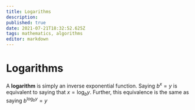 ```yaml
---
title: Logarithms
description: 
published: true
date: 2021-07-21T18:32:52.625Z
tags: mathematics, algorithms
editor: markdown
---
```


# Logarithms
A **logarithm** is simply an inverse exponential function. Saying $b^{x}=y$ is equivalent to saying that $x=\log _{b} y .$ Further, this equivalence is the same as saying $b^{\log _{b} y}=y$